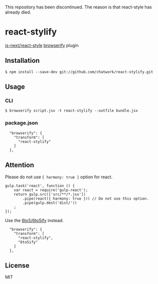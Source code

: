 This repository has been discontinued. The reason is that react-style has already died.

# react-stylify

[js-next/react-style](https://github.com/js-next/react-style) [browserify](http://browserify.org/) plugin

## Installation

    $ npm install --save-dev git://github.com/chatwork/react-stylify.git

## Usage

### CLI

    $ browserify script.jsx -t react-stylify --outfile bundle.jsx

### package.json

      "browserify": {
        "transform": [
          "react-stylify"
        ]
      },

## Attention

Please do not use ```{ harmony: true }``` option for react.

    gulp.task('react', function () {
        var react = require('gulp-react');
        return gulp.src(['src/**/*.jsx'])
            .pipe(react({ harmony: true })) // Do not use this option.
            .pipe(gulp.dest('dist/'))
        ;
    });

Use the [6to5/6to5ify](https://github.com/6to5/6to5ify) instead.

      "browserify": {
        "transform": [
          "react-stylify",
          "6to5ify"
        ]
      },

## License

MIT

